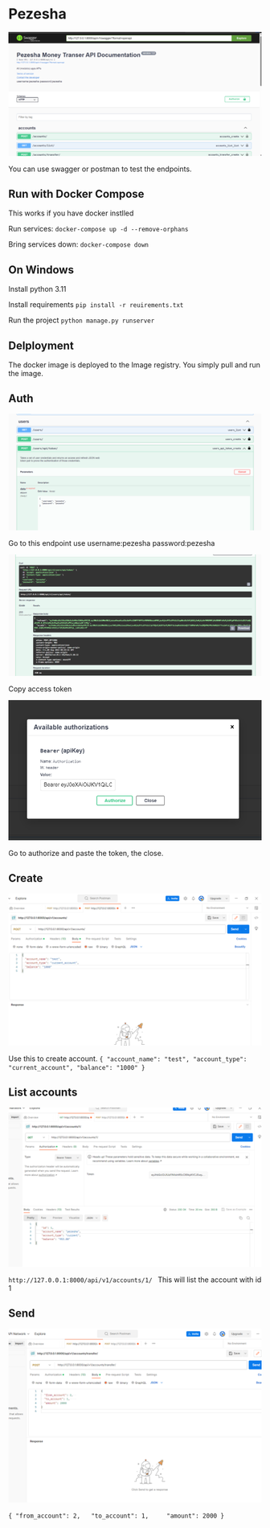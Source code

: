# Pezesha

![Pezesha](./pezesha.png)

You can use swagger or postman to test the endpoints.

## Run with Docker Compose

This works if you have docker instlled

Run services:
`docker-compose up -d --remove-orphans`

Bring services down:
`docker-compose down`

## On Windows

Install python 3.11

Install requirements
`pip install -r reuirements.txt`

Run the project
`python manage.py runserver`

## Delployment

The docker image is deployed to the Image registry. You simply pull and run the image.

## Auth

![auth](./auth.png)

Go to this endpoint use username:pezesha password:pezesha 

![auth](./accesstoken.png)

Copy access token

![auth](./token.png)

Go to authorize and paste the token, the close.

## Create

![auth](./create.png)

Use this to create account.
`{
  "account_name": "test",
  "account_type": "current_account",
  "balance": "1000"
}`

## List accounts

![auth](./getaccount.png)

`http://127.0.0.1:8000/api/v1/accounts/1/
`
This will list the account with id 1

## Send

![auth](./send.png)

`{
  "from_account": 2,  
  "to_account": 1,    
  "amount": 2000
}
`
